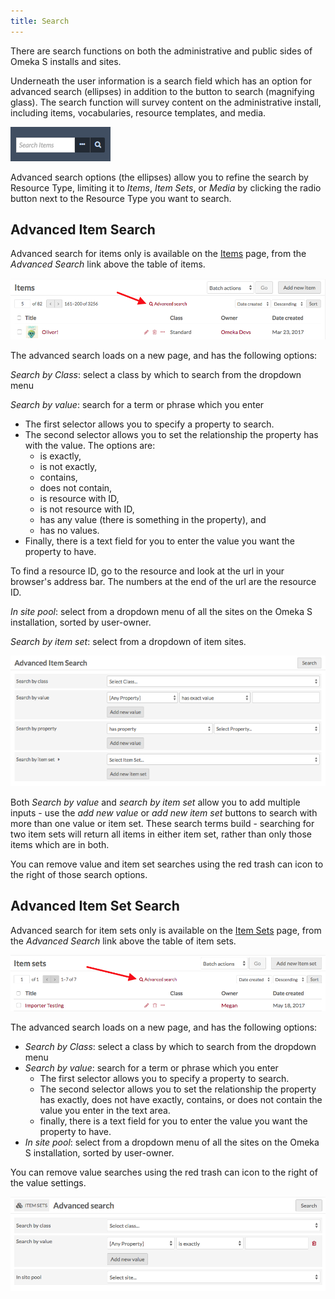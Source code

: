 ```yaml
---
title: Search
---
```

There are search functions on both the administrative and public sides of Omeka S installs and sites. 

Underneath the user information is a search field which has an option for advanced search (ellipses) in addition to the button to search (magnifying glass). The search function will survey content on the administrative install, including items, vocabularies, resource templates, and media.  

![Search option in blue sidebar, described above.](/files/advancedsearch1.png)

Advanced search options (the ellipses) allow you to refine the search by Resource Type, limiting it to *Items*, *Item Sets*, or *Media* by clicking the radio button next to the Resource Type you want to search. 

## Advanced Item Search

Advanced search for items only is available on the [Items](/content/items.md) page, from the *Advanced Search* link above the table of items.

![Advanced search button indicated with a red arrow.](/files/advancedsearch2.png)

The advanced search loads on a new page, and has the following options:

*Search by Class*: select a class by which to search from the dropdown menu

*Search by value*: search for a term or phrase which you enter 

- The first selector allows you to specify a property to search. 
- The second selector allows you to set the relationship the property has with the value. The options are:
	- is exactly, 
	- is not exactly, 
	- contains,
	- does not contain,
	- is resource with ID,
	- is not resource with ID,
	- has any value (there is something in the property), and
	- has no values.
- Finally, there is a text field for you to enter the value you want the property to have.

To find a resource ID, go to the resource and look at the url in your browser's address bar. The numbers at the end of the url are the resource ID. 

*In site pool*: select from a dropdown menu of all the sites on the Omeka S installation, sorted by user-owner. 

*Search by item set*: select from a dropdown of item sites.


![Advanced item search options page.](/files/advancedsearch3.png)

Both *Search by value* and *search by item set* allow you to add multiple inputs - use the *add new value* or *add new item set* buttons to search with more than one value or item set. These search terms build - searching for two item sets will return all items in either item set, rather than only those items which are in both. 

You can remove value and item set searches using the red trash can icon to the right of those search options.


## Advanced Item Set Search

Advanced search for item sets only is available on the [Item Sets](/content/item-sets.md) page, from the *Advanced Search* link above the table of item sets.

![Advanced search button indicated with a red arrow.](/files/advancedsearchis1.png)

The advanced search loads on a new page, and has the following options:

- *Search by Class*: select a class by which to search from the dropdown menu
- *Search by value*: search for a term or phrase which you enter 
    - The first selector allows you to specify a property to search. 
    - The second selector allows you to set the relationship the property has exactly, does not have exactly, contains, or does not contain the value you enter in the text area.
    - finally, there is a text field for you to enter the value you want the property to have.
- *In site pool*: select from a dropdown menu of all the sites on the Omeka S installation, sorted by user-owner. 

You can remove value searches using the red trash can icon to the right of the value settings.

![Advanced item set search options form, with fields as described above.](/files/advancedsearchis2.png)
